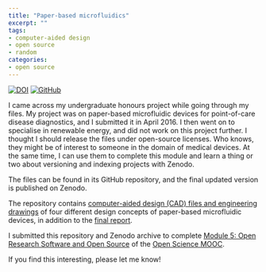 ```yaml
---
title: "Paper-based microfluidics"
excerpt: ""
tags:
- computer-aided design
- open source
- random
categories:
- open source
---
```


[![DOI](https://img.shields.io/badge/doi-10.5281/zenodo.2669595-blue?style=for-the-badge&labelColor=1F4056)](https://doi.org/10.5281/zenodo.2669595)
[![GitHub](https://img.shields.io/badge/-nmstreethran/paper--based--microfluidics-42B029?style=for-the-badge&logo=github&labelColor=black)](https://github.com/nmstreethran/paper-based-microfluidics)

I came across my undergraduate honours project while going through my files. My project was on paper-based microfluidic devices for point-of-care disease diagnostics, and I submitted it in April 2016. I then went on to specialise in renewable energy, and did not work on this project further. I thought I should release the files under open-source licenses. Who knows, they might be of interest to someone in the domain of medical devices. At the same time, I can use them to complete this module and learn a thing or two about versioning and indexing projects with Zenodo.

The files can be found in its GitHub repository, and the final updated version is published on Zenodo.

The repository contains [computer-aided design (CAD) files and engineering drawings](https://github.com/nmstreethran/paper-based-microfluidics/blob/master/CAD_files) of four different design concepts of paper-based microfluidic devices, in addition to the [final report](https://github.com/nmstreethran/paper-based-microfluidics/blob/master/final_report.pdf).

I submitted this repository and Zenodo archive to complete [Module 5: Open Research Software and Open Source](https://eliademy.com/catalog/catalog/product/view/sku/02d7338a7e) of the [Open Science MOOC](https://opensciencemooc.eu/).

If you find this interesting, please let me know!

